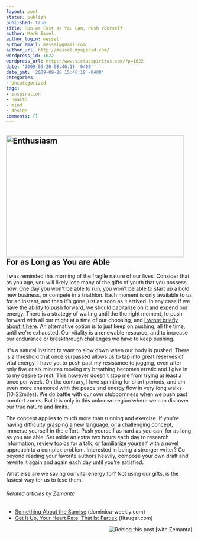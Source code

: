```yaml
---
layout: post
status: publish
published: true
title: Run as Fast as You Can, Push Yourself!
author: Mark Essel
author_login: messel
author_email: messel@gmail.com
author_url: http://messel.myopenid.com/
wordpress_id: 1622
wordpress_url: http://www.victusspiritus.com/?p=1622
date: '2009-09-20 08:46:18 -0400'
date_gmt: '2009-09-20 15:46:18 -0400'
categories:
- Uncategorized
tags:
- inspiration
- health
- mind
- design
comments: []
---
```

<h2><a href="http://www.flickr.com/photos/damongarrett/"><img class="aligncenter size-full wp-image-1623" title="Enthusiasm" src="{{ site.url }}/assets/2009/09/Enthusiasm.jpg" alt="Enthusiasm" width="480" height="330" /></a><br />
For as Long as You are Able</h2>
<p>I was reminded this morning of the fragile nature of our lives. Consider that as you age, you will likely lose many of the gifts of youth that you possess now. One day you won't be able to run, you won't be able to start up a bold new business, or compete in a triathlon. Each moment is only available to us for an instant, and then it's gone just as soon as it arrived. In any case if we have the ability to push forward, we should capitalize on it and expend our energy. There is a strategy of waiting until the the right moment, to push forward with all our might at a time of our choosing, and <a href="http://victusfate.github.io/victusspiritus/uncategorized/2009/09/14/procrastinate-until-youre-ready/">I wrote briefly about it here</a>. An alternative option is to just keep on pushing, all the time, until we're exhausted. Our vitality is a renewable resource, and to increase our endurance or breakthrough challenges we have to keep pushing.</p>
<p>It's a natural instinct to want to slow down when our body is pushed. There is a threshold that once surpassed allows us to tap into great reserves of vital energy. I have yet to push past my resistance to jogging, even after only five or six minutes moving my breathing becomes erratic and I give in to my desire to rest. This however doesn't stop me from trying at least a once per week. On the contrary, I love sprinting for short periods, and am even more enamored with the peace and energy flow in very long walks (10-22miles). We do battle with our own stubbornness when we push past comfort zones. But it is only in this unknown region where we can discover our true nature and limits.</p>
<p>The concept applies to much more than running and exercise. If you're having difficulty grasping a new language, or a challenging concept, immerse yourself in the effort. Push yourself as hard as you can, for as long as you are able. Set aside an extra two hours each day to research information, review topics for a talk, or familiarize yourself with a novel approach to a complex problem. Interested in being a stronger writer? Go beyond reading your favorite authors heavily, compose your own draft and rewrite it again and again each day until you're satisfied.</p>
<p>What else are we saving our vital energy for? Not using our gifts, is the fastest way for us to lose them.</p>
<h6 class="zemanta-related-title" style="font-size: 1em;">Related articles by Zemanta</h6>
<ul class="zemanta-article-ul">
<li class="zemanta-article-ul-li"><a href="http://www.dominica-weekly.com/lifestyle/something-about-the-sunrise/">Something About the Sunrise</a> (dominica-weekly.com)</li>
<li class="zemanta-article-ul-li"><a href="http://www.fitsugar.com/4139388">Get It Up, Your Heart Rate, That Is: Fartlek</a> (fitsugar.com)</li>
</ul>
<div class="zemanta-pixie" style="margin-top: 10px; height: 15px;"><a class="zemanta-pixie-a" title="Reblog this post [with Zemanta]" href="http://reblog.zemanta.com/zemified/80ee3d6e-5449-4327-bec2-6c682102ce6a/"><img class="zemanta-pixie-img" style="border: none; float: right;" src="http://img.zemanta.com/reblog_e.png?x-id=80ee3d6e-5449-4327-bec2-6c682102ce6a" alt="Reblog this post [with Zemanta]" /></a><span class="zem-script more-related pretty-attribution"><script src="http://static.zemanta.com/readside/loader.js" type="text/javascript"></script></span></div>
